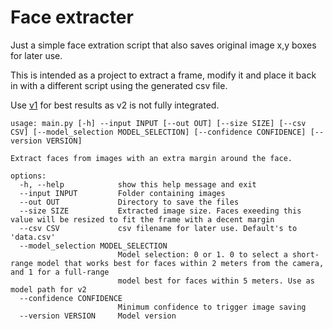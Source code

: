 # Face extracter

Just a simple face extration script that also saves original image x,y boxes for later use.

This is intended as a project to extract a frame, modify it and place it back in with a different script using the generated csv file.

Use [v1](https://github.com/luna-nightbyte/Face-extract/blob/667b65778aa987a23679a27467661d6d318bd8d0/internal/models/face_detector.py#L106) for best results as v2 is not fully integrated.

```
usage: main.py [-h] --input INPUT [--out OUT] [--size SIZE] [--csv CSV] [--model_selection MODEL_SELECTION] [--confidence CONFIDENCE] [--version VERSION]

Extract faces from images with an extra margin around the face.

options:
  -h, --help            show this help message and exit
  --input INPUT         Folder containing images
  --out OUT             Directory to save the files
  --size SIZE           Extracted image size. Faces exeeding this value will be resized to fit the frame with a decent margin
  --csv CSV             csv filename for later use. Default's to 'data.csv'
  --model_selection MODEL_SELECTION
                        Model selection: 0 or 1. 0 to select a short-range model that works best for faces within 2 meters from the camera, and 1 for a full-range
                        model best for faces within 5 meters. Use as model path for v2 
  --confidence CONFIDENCE
                        Minimum confidence to trigger image saving
  --version VERSION     Model version
```
